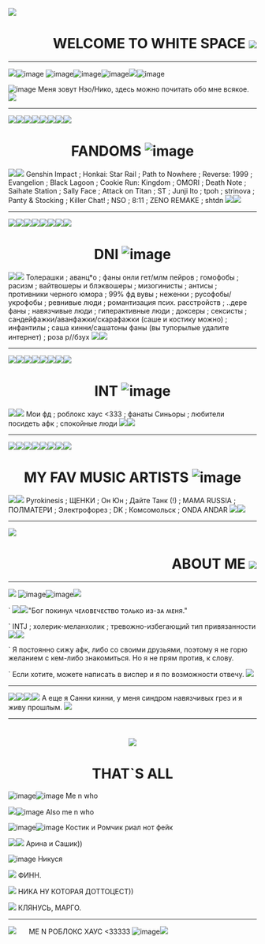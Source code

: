 ![](https://static.wikia.nocookie.net/omori/images/2/28/%D0%91%D0%B5%D0%BB%D0%BE%D0%B5_%D0%BF%D1%80%D0%BE%D1%81%D1%82%D1%80%D0%B0%D0%BD%D1%81%D1%82%D0%B2%D0%BE_%D0%B2%D0%B2%D0%B5%D0%B4%D0%B5%D0%BD%D0%B8%D0%B5.gif/revision/latest?cb=20210715140827&path-prefix=ru)

# <div align="right"> WELCOME TO WHITE SPACE ![](https://64.media.tumblr.com/b640e4dd4f314e56e07fd88d62d895d6/7b67f39d57298f21-bf/s100x200/113f0c8bb4936d37bffa98be37bd412c9794268e.gifv)![]()

---------------

![](https://64.media.tumblr.com/157dba720c67d3bff8cf9099fee0b065/bc7072224b03f529-a5/s75x75_c1/8f26403f45a1c7f59acfeaed76d6f3fcdbfe054d.gifv)![image](https://github.com/user-attachments/assets/5e374506-a7ce-415c-9f0e-c30dfb72ae86)
![image](https://github.com/user-attachments/assets/336c5de2-fe7b-43f5-ab9d-34faa627e28a)![image](https://github.com/user-attachments/assets/cec7e33e-a90e-469d-b993-51fb1bffbea8)![image](https://github.com/user-attachments/assets/177e5ac4-b9ba-45bf-b5f7-0f38931f0375)![](https://64.media.tumblr.com/abb10af1df427b2cc8a5914829b0a1c0/00fb8ddee1cc3f2b-a3/s75x75_c1/e83f2d16da79aab0280539d3a6cd135399c3b6f9.gifv)![image](https://github.com/user-attachments/assets/d4b97b94-3a7b-4a85-8ab7-4dd4d8f8600c)





![image](https://github.com/user-attachments/assets/f11387e6-934d-4327-b295-fe9c4b900e2c)
Меня зовут Нэо/Нико, здесь можно почитать обо мне всякое. ![](https://static.wikia.nocookie.net/omori/images/4/4b/Sunny_Hospital_Gown.gif/revision/latest?cb=20210801113343&path-prefix=ru)

---------------

![](https://static.wikia.nocookie.net/omori/images/b/b5/%D0%9E%D0%9C%D0%9E%D0%A0%D0%98_%D0%9D%D0%95%D0%99%D0%A2%D0%90%D0%9B%D0%AC%D0%9D%D0%AB%D0%99.gif/revision/latest?cb=20210715065402&path-prefix=ru)![](https://static.wikia.nocookie.net/omori/images/b/b5/%D0%9E%D0%9C%D0%9E%D0%A0%D0%98_%D0%9D%D0%95%D0%99%D0%A2%D0%90%D0%9B%D0%AC%D0%9D%D0%AB%D0%99.gif/revision/latest?cb=20210715065402&path-prefix=ru)![](https://static.wikia.nocookie.net/omori/images/b/b5/%D0%9E%D0%9C%D0%9E%D0%A0%D0%98_%D0%9D%D0%95%D0%99%D0%A2%D0%90%D0%9B%D0%AC%D0%9D%D0%AB%D0%99.gif/revision/latest?cb=20210715065402&path-prefix=ru)![](https://static.wikia.nocookie.net/omori/images/b/b5/%D0%9E%D0%9C%D0%9E%D0%A0%D0%98_%D0%9D%D0%95%D0%99%D0%A2%D0%90%D0%9B%D0%AC%D0%9D%D0%AB%D0%99.gif/revision/latest?cb=20210715065402&path-prefix=ru)![](https://static.wikia.nocookie.net/omori/images/b/b5/%D0%9E%D0%9C%D0%9E%D0%A0%D0%98_%D0%9D%D0%95%D0%99%D0%A2%D0%90%D0%9B%D0%AC%D0%9D%D0%AB%D0%99.gif/revision/latest?cb=20210715065402&path-prefix=ru)![](https://static.wikia.nocookie.net/omori/images/b/b5/%D0%9E%D0%9C%D0%9E%D0%A0%D0%98_%D0%9D%D0%95%D0%99%D0%A2%D0%90%D0%9B%D0%AC%D0%9D%D0%AB%D0%99.gif/revision/latest?cb=20210715065402&path-prefix=ru)![](https://static.wikia.nocookie.net/omori/images/b/b5/%D0%9E%D0%9C%D0%9E%D0%A0%D0%98_%D0%9D%D0%95%D0%99%D0%A2%D0%90%D0%9B%D0%AC%D0%9D%D0%AB%D0%99.gif/revision/latest?cb=20210715065402&path-prefix=ru)![](https://static.wikia.nocookie.net/omori/images/b/b5/%D0%9E%D0%9C%D0%9E%D0%A0%D0%98_%D0%9D%D0%95%D0%99%D0%A2%D0%90%D0%9B%D0%AC%D0%9D%D0%AB%D0%99.gif/revision/latest?cb=20210715065402&path-prefix=ru)


# <div align="center"> FANDOMS ![image](https://github.com/user-attachments/assets/8a8ac0fd-5ccd-4776-9a21-768cc200eceb)


![](https://wilardo.crd.co/assets/images/gallery27/7cba8c82.gif?v=736fa498)![](https://wilardo.crd.co/assets/images/gallery27/7cba8c82.gif?v=736fa498) Genshin Impact ; Honkai: Star Rail ; Path to Nowhere ; Reverse: 1999 ; Evangelion ; Black Lagoon ; Cookie Run: Kingdom ; OMORI ; Death Note ; Saihate Station ; Sally Face ; Attack on Titan ; ST ; Junji Ito ; tpoh ; strinova ; Panty & Stocking ; Killer Chat! ; NSO ; 8:11 ; ZENO REMAKE ; shtdn ![](https://wilardo.crd.co/assets/images/gallery27/7cba8c82.gif?v=736fa498)![](https://wilardo.crd.co/assets/images/gallery27/7cba8c82.gif?v=736fa498)

---------------

![](https://static.wikia.nocookie.net/omori/images/e/ec/%D0%9E%D0%9C%D0%9E%D0%A0%D0%98_%D0%98%D0%A1%D0%9F%D0%A3%D0%93%D0%90%D0%9D%D0%9D%D0%AB%D0%99_%28%D0%9D%D0%95%D0%98%D0%A1%D0%9F%D0%9E%D0%9B%D0%AC%D0%97%D0%9E%D0%92%D0%90%D0%9D%D0%9D%D0%9E%29.gif/revision/latest?cb=20210727052319&path-prefix=ru)![](https://static.wikia.nocookie.net/omori/images/e/ec/%D0%9E%D0%9C%D0%9E%D0%A0%D0%98_%D0%98%D0%A1%D0%9F%D0%A3%D0%93%D0%90%D0%9D%D0%9D%D0%AB%D0%99_%28%D0%9D%D0%95%D0%98%D0%A1%D0%9F%D0%9E%D0%9B%D0%AC%D0%97%D0%9E%D0%92%D0%90%D0%9D%D0%9D%D0%9E%29.gif/revision/latest?cb=20210727052319&path-prefix=ru)![](https://static.wikia.nocookie.net/omori/images/e/ec/%D0%9E%D0%9C%D0%9E%D0%A0%D0%98_%D0%98%D0%A1%D0%9F%D0%A3%D0%93%D0%90%D0%9D%D0%9D%D0%AB%D0%99_%28%D0%9D%D0%95%D0%98%D0%A1%D0%9F%D0%9E%D0%9B%D0%AC%D0%97%D0%9E%D0%92%D0%90%D0%9D%D0%9D%D0%9E%29.gif/revision/latest?cb=20210727052319&path-prefix=ru)![](https://static.wikia.nocookie.net/omori/images/e/ec/%D0%9E%D0%9C%D0%9E%D0%A0%D0%98_%D0%98%D0%A1%D0%9F%D0%A3%D0%93%D0%90%D0%9D%D0%9D%D0%AB%D0%99_%28%D0%9D%D0%95%D0%98%D0%A1%D0%9F%D0%9E%D0%9B%D0%AC%D0%97%D0%9E%D0%92%D0%90%D0%9D%D0%9D%D0%9E%29.gif/revision/latest?cb=20210727052319&path-prefix=ru)![](https://static.wikia.nocookie.net/omori/images/e/ec/%D0%9E%D0%9C%D0%9E%D0%A0%D0%98_%D0%98%D0%A1%D0%9F%D0%A3%D0%93%D0%90%D0%9D%D0%9D%D0%AB%D0%99_%28%D0%9D%D0%95%D0%98%D0%A1%D0%9F%D0%9E%D0%9B%D0%AC%D0%97%D0%9E%D0%92%D0%90%D0%9D%D0%9D%D0%9E%29.gif/revision/latest?cb=20210727052319&path-prefix=ru)![](https://static.wikia.nocookie.net/omori/images/e/ec/%D0%9E%D0%9C%D0%9E%D0%A0%D0%98_%D0%98%D0%A1%D0%9F%D0%A3%D0%93%D0%90%D0%9D%D0%9D%D0%AB%D0%99_%28%D0%9D%D0%95%D0%98%D0%A1%D0%9F%D0%9E%D0%9B%D0%AC%D0%97%D0%9E%D0%92%D0%90%D0%9D%D0%9D%D0%9E%29.gif/revision/latest?cb=20210727052319&path-prefix=ru)![](https://static.wikia.nocookie.net/omori/images/e/ec/%D0%9E%D0%9C%D0%9E%D0%A0%D0%98_%D0%98%D0%A1%D0%9F%D0%A3%D0%93%D0%90%D0%9D%D0%9D%D0%AB%D0%99_%28%D0%9D%D0%95%D0%98%D0%A1%D0%9F%D0%9E%D0%9B%D0%AC%D0%97%D0%9E%D0%92%D0%90%D0%9D%D0%9D%D0%9E%29.gif/revision/latest?cb=20210727052319&path-prefix=ru)![](https://static.wikia.nocookie.net/omori/images/e/ec/%D0%9E%D0%9C%D0%9E%D0%A0%D0%98_%D0%98%D0%A1%D0%9F%D0%A3%D0%93%D0%90%D0%9D%D0%9D%D0%AB%D0%99_%28%D0%9D%D0%95%D0%98%D0%A1%D0%9F%D0%9E%D0%9B%D0%AC%D0%97%D0%9E%D0%92%D0%90%D0%9D%D0%9D%D0%9E%29.gif/revision/latest?cb=20210727052319&path-prefix=ru)

# <div align="center"> DNI ![image](https://github.com/user-attachments/assets/f8afdb44-84db-46d9-bbc2-a42e9df8edba)

![](https://wilardo.crd.co/assets/images/gallery27/11e87bfe.gif?v=736fa498)![](https://wilardo.crd.co/assets/images/gallery27/11e87bfe.gif?v=736fa498) Толерашки ; аванц*о ; фаны онли гет/млм пейров ; гомофобы ; расизм ; вайтвошеры и блэквошеры ; мизогинисты ; антисы ; противники черного юмора ; 99% фд вувы ; неженки ; русофобы/укрофобы ; ревнивые люди ; романтизация псих. расстройств ; ..дере фаны ; навязчивые люди ; гиперактивные люди ; доксеры ; сексисты ; сандейфажки/аванфажки/скарафажки (саше и костику можно) ; инфантилы ; саша кинни/сашатоны фаны (вы тупорылые удалите интернет) ; роза р//бзух ![](https://wilardo.crd.co/assets/images/gallery27/11e87bfe.gif?v=736fa498)![](https://wilardo.crd.co/assets/images/gallery27/11e87bfe.gif?v=736fa498)

---------------

![](https://static.wikia.nocookie.net/omori/images/e/eb/%D0%9E%D0%9C%D0%9E%D0%A0%D0%98%D0%9F%D0%9E%D0%91%D0%95%D0%94%D0%90.gif/revision/latest?cb=20210727051456&path-prefix=ru)![](https://static.wikia.nocookie.net/omori/images/e/eb/%D0%9E%D0%9C%D0%9E%D0%A0%D0%98%D0%9F%D0%9E%D0%91%D0%95%D0%94%D0%90.gif/revision/latest?cb=20210727051456&path-prefix=ru)![](https://static.wikia.nocookie.net/omori/images/e/eb/%D0%9E%D0%9C%D0%9E%D0%A0%D0%98%D0%9F%D0%9E%D0%91%D0%95%D0%94%D0%90.gif/revision/latest?cb=20210727051456&path-prefix=ru)![](https://static.wikia.nocookie.net/omori/images/e/eb/%D0%9E%D0%9C%D0%9E%D0%A0%D0%98%D0%9F%D0%9E%D0%91%D0%95%D0%94%D0%90.gif/revision/latest?cb=20210727051456&path-prefix=ru)![](https://static.wikia.nocookie.net/omori/images/e/eb/%D0%9E%D0%9C%D0%9E%D0%A0%D0%98%D0%9F%D0%9E%D0%91%D0%95%D0%94%D0%90.gif/revision/latest?cb=20210727051456&path-prefix=ru)![](https://static.wikia.nocookie.net/omori/images/e/eb/%D0%9E%D0%9C%D0%9E%D0%A0%D0%98%D0%9F%D0%9E%D0%91%D0%95%D0%94%D0%90.gif/revision/latest?cb=20210727051456&path-prefix=ru)![](https://static.wikia.nocookie.net/omori/images/e/eb/%D0%9E%D0%9C%D0%9E%D0%A0%D0%98%D0%9F%D0%9E%D0%91%D0%95%D0%94%D0%90.gif/revision/latest?cb=20210727051456&path-prefix=ru)![](https://static.wikia.nocookie.net/omori/images/e/eb/%D0%9E%D0%9C%D0%9E%D0%A0%D0%98%D0%9F%D0%9E%D0%91%D0%95%D0%94%D0%90.gif/revision/latest?cb=20210727051456&path-prefix=ru)

# <div align="center">  INT ![image](https://github.com/user-attachments/assets/7fefaafb-c93a-4c8e-975e-7e15b7cfd70a)

![](https://wilardo.crd.co/assets/images/gallery04/df7946a8.gif?v=736fa498)![](https://wilardo.crd.co/assets/images/gallery04/df7946a8.gif?v=736fa498) Мои фд ; роблокс хаус <333 ; фанаты Синьоры ; любители посидеть афк ; спокойные люди ![](https://wilardo.crd.co/assets/images/gallery04/df7946a8.gif?v=736fa498)![](https://wilardo.crd.co/assets/images/gallery04/df7946a8.gif?v=736fa498)

---------------

![](https://static.wikia.nocookie.net/omori/images/b/b6/%D0%9E%D0%9C%D0%9E%D0%A0%D0%98_%D0%9F%D0%9E%D0%91%D0%95%D0%96%D0%94%D0%95%D0%9D%D0%9D%D0%AB%D0%99.gif/revision/latest?cb=20210727050026&path-prefix=ru)![](https://static.wikia.nocookie.net/omori/images/b/b6/%D0%9E%D0%9C%D0%9E%D0%A0%D0%98_%D0%9F%D0%9E%D0%91%D0%95%D0%96%D0%94%D0%95%D0%9D%D0%9D%D0%AB%D0%99.gif/revision/latest?cb=20210727050026&path-prefix=ru)![](https://static.wikia.nocookie.net/omori/images/b/b6/%D0%9E%D0%9C%D0%9E%D0%A0%D0%98_%D0%9F%D0%9E%D0%91%D0%95%D0%96%D0%94%D0%95%D0%9D%D0%9D%D0%AB%D0%99.gif/revision/latest?cb=20210727050026&path-prefix=ru)![](https://static.wikia.nocookie.net/omori/images/b/b6/%D0%9E%D0%9C%D0%9E%D0%A0%D0%98_%D0%9F%D0%9E%D0%91%D0%95%D0%96%D0%94%D0%95%D0%9D%D0%9D%D0%AB%D0%99.gif/revision/latest?cb=20210727050026&path-prefix=ru)![](https://static.wikia.nocookie.net/omori/images/b/b6/%D0%9E%D0%9C%D0%9E%D0%A0%D0%98_%D0%9F%D0%9E%D0%91%D0%95%D0%96%D0%94%D0%95%D0%9D%D0%9D%D0%AB%D0%99.gif/revision/latest?cb=20210727050026&path-prefix=ru)![](https://static.wikia.nocookie.net/omori/images/b/b6/%D0%9E%D0%9C%D0%9E%D0%A0%D0%98_%D0%9F%D0%9E%D0%91%D0%95%D0%96%D0%94%D0%95%D0%9D%D0%9D%D0%AB%D0%99.gif/revision/latest?cb=20210727050026&path-prefix=ru)![](https://static.wikia.nocookie.net/omori/images/b/b6/%D0%9E%D0%9C%D0%9E%D0%A0%D0%98_%D0%9F%D0%9E%D0%91%D0%95%D0%96%D0%94%D0%95%D0%9D%D0%9D%D0%AB%D0%99.gif/revision/latest?cb=20210727050026&path-prefix=ru)![](https://static.wikia.nocookie.net/omori/images/b/b6/%D0%9E%D0%9C%D0%9E%D0%A0%D0%98_%D0%9F%D0%9E%D0%91%D0%95%D0%96%D0%94%D0%95%D0%9D%D0%9D%D0%AB%D0%99.gif/revision/latest?cb=20210727050026&path-prefix=ru)

# <div align="center"> MY FAV MUSIC ARTISTS ![image](https://github.com/user-attachments/assets/3ec0639a-15b6-4984-bf92-6b1de52700b2)

![](https://64.media.tumblr.com/7aaced61566fa93f0843d56968f18416/7b67f39d57298f21-7e/s75x75_c1/16554cf299170c6f1492d7a790f0a3a0e3736ed4.gifv)![](https://64.media.tumblr.com/7aaced61566fa93f0843d56968f18416/7b67f39d57298f21-7e/s75x75_c1/16554cf299170c6f1492d7a790f0a3a0e3736ed4.gifv) Pyrokinesis ; ЩЕНКИ ; Он Юн ; Дайте Танк (!) ; MAMA RUSSIA ; ПОЛМАТЕРИ ; Электрофорез ; DK ; Комсомольск ; ONDA ANDAR ![](https://64.media.tumblr.com/7aaced61566fa93f0843d56968f18416/7b67f39d57298f21-7e/s75x75_c1/16554cf299170c6f1492d7a790f0a3a0e3736ed4.gifv)![](https://64.media.tumblr.com/7aaced61566fa93f0843d56968f18416/7b67f39d57298f21-7e/s75x75_c1/16554cf299170c6f1492d7a790f0a3a0e3736ed4.gifv)

---------------

![](https://static.wikia.nocookie.net/omori/images/a/a8/%D0%9E%D0%BC%D0%BE%D1%80%D0%B8_%D0%BF%D0%BE%D0%B1%D0%B5%D0%B6%D0%B4%D0%B5%D0%BD.gif/revision/latest?cb=20210715143743&path-prefix=ru)

# <div align="right"> ABOUT ME ![](https://static.wikia.nocookie.net/omori/images/b/bf/Omori_%D0%A1%D0%BA%D1%80%D0%B8%D0%BF%D0%BA%D0%B0.gif/revision/latest?cb=20220405020425&path-prefix=ru)

---------------


![](https://static.wikia.nocookie.net/omori/images/1/11/%D0%9E%D0%9C%D0%9E%D0%A0%D0%98%D0%9F%D0%9E%D0%94%D0%94%D0%90%D0%92%D0%90%D0%A2%D0%AC%D0%A1%D0%AF.gif/revision/latest?cb=20210727051448&path-prefix=ru) ![image](https://github.com/user-attachments/assets/f5256184-a2c0-49f1-92be-04e69e0b9769)![image](https://github.com/user-attachments/assets/70430626-bd37-448b-bbda-0685b6483e70)![](https://64.media.tumblr.com/a37adbbad830d4d628632ec92129d62f/b36eaec0d8e2248b-cf/s100x200/debcf22d1d8295697c475e844180ffb17fce74d0.gifv)


` ![](https://64.media.tumblr.com/4fb277e57f18dceab0ba126547f18fe0/6e5fa368d1601533-d8/s75x75_c1/b40712318def1c5ab8010517be532568f680496e.gifv)![](https://64.media.tumblr.com/7aaa02c0fed572a282e61d60d07d9656/6e5fa368d1601533-8d/s75x75_c1/9ebad4f5985900e415e84c95607394086165bc9e.gifv)"Бᴏᴦ ᴨᴏᴋинуᴧ чᴇᴧᴏʙᴇчᴇᴄᴛʙᴏ ᴛᴏᴧьᴋᴏ иɜ-ɜᴀ ʍᴇня."


` INTJ ; холерик-меланхолик ; тревожно-избегающий тип привязанности ![](https://camo.githubusercontent.com/07d25d34292481174a37594eff653dd4a46532c32ec1cb1aad7a5826a6857afd/68747470733a2f2f36342e6d656469612e74756d626c722e636f6d2f38303339383763666434633466303635653762636639656461626636643138392f313733393063316331396363366332392d37362f7337357837355f63312f613937613339663433323866383835366462383031633465316139333935313165313565306639382e67696676)![](https://camo.githubusercontent.com/8addfabdecf9ba47c8eee5cdf93a8401ba5cf61cc7b1729182bf65bd6d736dcf/68747470733a2f2f36342e6d656469612e74756d626c722e636f6d2f64386232333337316433373761633166613061363032396636386539343334322f633938353332376663623034653236382d32622f7337357837355f63312f613836633533643063393366393037396439666331356233316230626539326465323361396337612e67696676)


` Я постоянно сижу афк, либо со своими друзьями, поэтому я не горю желанием с кем-либо знакомиться. Но я не прям против, к слову. 

` Если хотите, можете написать в виспер и я по возможности отвечу. ![](https://static.wikia.nocookie.net/rusomori/images/9/92/Sunny_Stab_%28Day%29.gif/revision/latest?cb=20220703114938&path-prefix=ru)


---------------


![](https://64.media.tumblr.com/4366f63397aa3ce1d1738ceb7c01da66/6e5fa368d1601533-98/s75x75_c1/7d9ee0f1b9fa68264b3d566dfbb754b4547f1899.gifv)![](https://64.media.tumblr.com/f8e566e3c3aba6ba6a9786be688c025c/6e5fa368d1601533-bd/s75x75_c1/d32d85d1c747e859dcc4a237d0e895e3a58acc24.gifv)![](https://wilardo.crd.co/assets/images/gallery18/ed9f5261.gif?v=736fa498)![](https://64.media.tumblr.com/697b01b8d47a42477c97274a4fdfa568/c9f852cbea274fe6-53/s75x75_c1/6834c59879f2d284ad7170302a3221ad30989a3b.gifv) А еще я Санни кинни, у меня синдром навязчивых грез и я живу прошлым. ![](https://64.media.tumblr.com/4c85abd370dd95f79ae466873051bdfc/4a0dcd3f71770a8f-5e/s75x75_c1/7492e8fc9318c863e50fbad86c32d12169baf188.gifv)


---------------


# <div align="center"> ![](https://static.wikia.nocookie.net/omori/images/4/4b/OMORI_playing_piano.gif/revision/latest?cb=20210116221140) 

# <div align="center"> THAT`S ALL


![image](https://github.com/user-attachments/assets/82617489-f38b-41cf-a3e8-ac7989355400)![image](https://github.com/user-attachments/assets/02f9f4ab-e99b-4829-8ece-690db06ea827) Me n who




![](https://static.wikia.nocookie.net/rusomori/images/c/c0/SunnyStressedRed.gif/revision/latest?cb=20220703113449&path-prefix=ru)![image](https://github.com/user-attachments/assets/6a6dd395-e6f0-4868-9038-bbae3c9dca3b) Also me n who



![image](https://github.com/user-attachments/assets/479943fe-bf5f-4330-a84b-3ad8c94742fb)![image](https://github.com/user-attachments/assets/7e90e1b0-99b9-4fe9-913a-ecc4e4413085) Костик и Ромчик риал нот фейк



![](https://static.wikia.nocookie.net/omori/images/7/79/%D0%9C%D0%B0%D1%80%D0%B8_%D0%9C%D0%93_%D0%B1%D0%B5%D0%B3.gif/revision/latest?cb=20210715072724&path-prefix=ru)![](https://static.wikia.nocookie.net/omori/images/7/7e/%D0%93%D0%95%D0%A0%D0%9E%D0%99_%D0%9C%D0%93_%D1%85%D0%BE%D0%B4%D1%8C%D0%B1%D0%B0.gif/revision/latest?cb=20210715094209&path-prefix=ru) Арина и Сашик))



![image](https://github.com/user-attachments/assets/3561e493-7998-4d82-bdb9-b4d6e1816a4e) Никуся


![](https://static.wikia.nocookie.net/omori/images/8/87/KelWalkDW.gif/revision/latest?cb=20210807174905&path-prefix=ru) ФИНН.


![](https://static.wikia.nocookie.net/omori/images/4/44/KIMWALK.gif/revision/latest?cb=20250304172548&path-prefix=ru) НИКА НУ КОТОРАЯ ДОТТОЦЕСТ))


![](https://static.wikia.nocookie.net/omori/images/e/e7/Pluto_Walk.gif/revision/latest/scale-to-width-down/60?cb=20250326172553&path-prefix=ru) КЛЯНУСЬ, МАРГО.


---------------


![](https://static.wikia.nocookie.net/omori/images/c/ce/Group_hug_dw.gif/revision/latest?cb=20220822224005)ㅤㅤME N РОБЛОКС ХАУС <33333 ![image](https://github.com/user-attachments/assets/9029ed7b-7c30-4cb7-b15d-4a42b5c7db71)![](https://64.media.tumblr.com/b67c23fde29ebbc0cafd10d5655763b2/6e5fa368d1601533-e6/s75x75_c1/da9175990e0cd62c79869921ea51632cf4529d1a.gifv)

